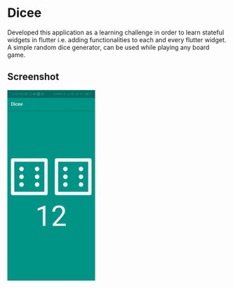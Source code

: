 # Dicee
Developed this application as a learning challenge in order to learn stateful widgets in flutter i.e. adding functionalities to each and every flutter widget.
A simple random dice generator, can be used while playing any board game.

## Screenshot
<img align="center" src="ss.gif"  width="200"/>
